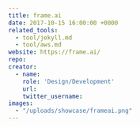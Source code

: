 ```yaml
---
title: frame.ai
date: 2017-10-15 16:00:00 +0000
related_tools:
  - tool/jekyll.md
  - tool/aws.md
website: https://frame.ai/
repo:
creator:
  - name:
    role: 'Design/Development'
    url:
    twitter_username:
images:
  - "/uploads/showcase/frameai.png"
---
```

